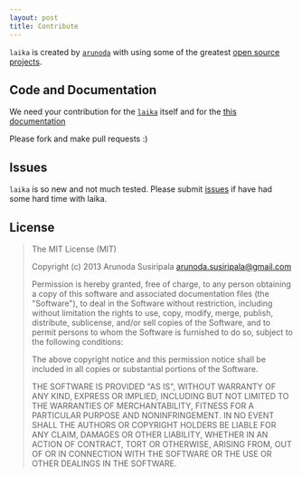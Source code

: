 ```yaml
---
layout: post
title: Contribute
---
```


`laika` is created by [`arunoda`](https://github.com/arunoda) with using some of the greatest [open source projects](http://goo.gl/qDGgx).

## Code and Documentation
We need your contribution for the [`laika`](https://github.com/arunoda/laika) itself and for the [this documentation](https://github.com/arunoda/laika/tree/gh-pages)

Please fork and make pull requests :)

## Issues
`laika` is so new and not much tested. Please submit [issues](https://github.com/arunoda/laika/issues) if have had some hard time with laika.

## License

> The MIT License (MIT)
> 
> Copyright (c) 2013 Arunoda Susiripala <arunoda.susiripala@gmail.com>
> 
> Permission is hereby granted, free of charge, to any person obtaining a copy
> of this software and associated documentation files (the "Software"), to deal
> in the Software without restriction, including without limitation the rights
> to use, copy, modify, merge, publish, distribute, sublicense, and/or sell
> copies of the Software, and to permit persons to whom the Software is
> furnished to do so, subject to the following conditions:
> 
> The above copyright notice and this permission notice shall be included in
> all copies or substantial portions of the Software.
> 
> THE SOFTWARE IS PROVIDED "AS IS", WITHOUT WARRANTY OF ANY KIND, EXPRESS OR
> IMPLIED, INCLUDING BUT NOT LIMITED TO THE WARRANTIES OF MERCHANTABILITY,
> FITNESS FOR A PARTICULAR PURPOSE AND NONINFRINGEMENT. IN NO EVENT SHALL THE
> AUTHORS OR COPYRIGHT HOLDERS BE LIABLE FOR ANY CLAIM, DAMAGES OR OTHER
> LIABILITY, WHETHER IN AN ACTION OF CONTRACT, TORT OR OTHERWISE, ARISING FROM,
> OUT OF OR IN CONNECTION WITH THE SOFTWARE OR THE USE OR OTHER DEALINGS IN
> THE SOFTWARE.